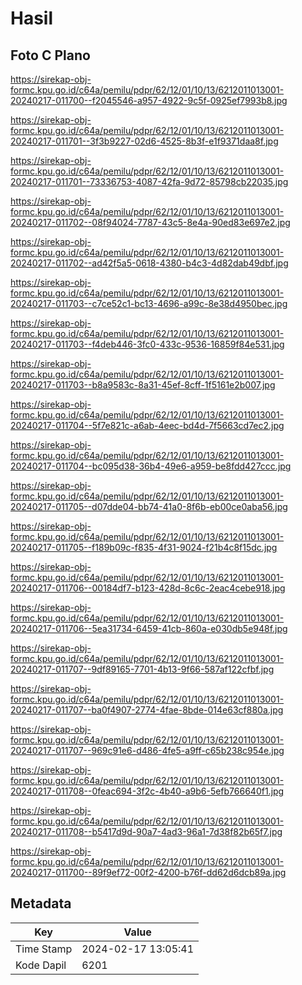 # Hasil

## Foto C Plano

https://sirekap-obj-formc.kpu.go.id/c64a/pemilu/pdpr/62/12/01/10/13/6212011013001-20240217-011700--f2045546-a957-4922-9c5f-0925ef7993b8.jpg

https://sirekap-obj-formc.kpu.go.id/c64a/pemilu/pdpr/62/12/01/10/13/6212011013001-20240217-011701--3f3b9227-02d6-4525-8b3f-e1f9371daa8f.jpg

https://sirekap-obj-formc.kpu.go.id/c64a/pemilu/pdpr/62/12/01/10/13/6212011013001-20240217-011701--73336753-4087-42fa-9d72-85798cb22035.jpg

https://sirekap-obj-formc.kpu.go.id/c64a/pemilu/pdpr/62/12/01/10/13/6212011013001-20240217-011702--08f94024-7787-43c5-8e4a-90ed83e697e2.jpg

https://sirekap-obj-formc.kpu.go.id/c64a/pemilu/pdpr/62/12/01/10/13/6212011013001-20240217-011702--ad42f5a5-0618-4380-b4c3-4d82dab49dbf.jpg

https://sirekap-obj-formc.kpu.go.id/c64a/pemilu/pdpr/62/12/01/10/13/6212011013001-20240217-011703--c7ce52c1-bc13-4696-a99c-8e38d4950bec.jpg

https://sirekap-obj-formc.kpu.go.id/c64a/pemilu/pdpr/62/12/01/10/13/6212011013001-20240217-011703--f4deb446-3fc0-433c-9536-16859f84e531.jpg

https://sirekap-obj-formc.kpu.go.id/c64a/pemilu/pdpr/62/12/01/10/13/6212011013001-20240217-011703--b8a9583c-8a31-45ef-8cff-1f5161e2b007.jpg

https://sirekap-obj-formc.kpu.go.id/c64a/pemilu/pdpr/62/12/01/10/13/6212011013001-20240217-011704--5f7e821c-a6ab-4eec-bd4d-7f5663cd7ec2.jpg

https://sirekap-obj-formc.kpu.go.id/c64a/pemilu/pdpr/62/12/01/10/13/6212011013001-20240217-011704--bc095d38-36b4-49e6-a959-be8fdd427ccc.jpg

https://sirekap-obj-formc.kpu.go.id/c64a/pemilu/pdpr/62/12/01/10/13/6212011013001-20240217-011705--d07dde04-bb74-41a0-8f6b-eb00ce0aba56.jpg

https://sirekap-obj-formc.kpu.go.id/c64a/pemilu/pdpr/62/12/01/10/13/6212011013001-20240217-011705--f189b09c-f835-4f31-9024-f21b4c8f15dc.jpg

https://sirekap-obj-formc.kpu.go.id/c64a/pemilu/pdpr/62/12/01/10/13/6212011013001-20240217-011706--00184df7-b123-428d-8c6c-2eac4cebe918.jpg

https://sirekap-obj-formc.kpu.go.id/c64a/pemilu/pdpr/62/12/01/10/13/6212011013001-20240217-011706--5ea31734-6459-41cb-860a-e030db5e948f.jpg

https://sirekap-obj-formc.kpu.go.id/c64a/pemilu/pdpr/62/12/01/10/13/6212011013001-20240217-011707--9df89165-7701-4b13-9f66-587af122cfbf.jpg

https://sirekap-obj-formc.kpu.go.id/c64a/pemilu/pdpr/62/12/01/10/13/6212011013001-20240217-011707--ba0f4907-2774-4fae-8bde-014e63cf880a.jpg

https://sirekap-obj-formc.kpu.go.id/c64a/pemilu/pdpr/62/12/01/10/13/6212011013001-20240217-011707--969c91e6-d486-4fe5-a9ff-c65b238c954e.jpg

https://sirekap-obj-formc.kpu.go.id/c64a/pemilu/pdpr/62/12/01/10/13/6212011013001-20240217-011708--0feac694-3f2c-4b40-a9b6-5efb766640f1.jpg

https://sirekap-obj-formc.kpu.go.id/c64a/pemilu/pdpr/62/12/01/10/13/6212011013001-20240217-011708--b5417d9d-90a7-4ad3-96a1-7d38f82b65f7.jpg

https://sirekap-obj-formc.kpu.go.id/c64a/pemilu/pdpr/62/12/01/10/13/6212011013001-20240217-011700--89f9ef72-00f2-4200-b76f-dd62d6dcb89a.jpg


## Metadata

| Key        | Value               |
| ---------- | ------------------- |
| Time Stamp | 2024-02-17 13:05:41 |
| Kode Dapil | 6201                |



